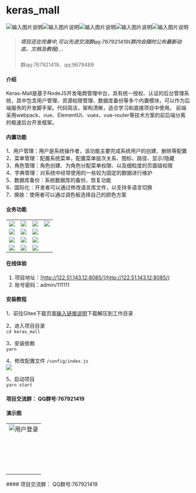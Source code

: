 # keras_mall 

![输入图片说明](https://travis-ci.org/shuzheng/zheng.svg?branch=master "在这里输入图片标题")![输入图片说明](https://img.shields.io/badge/license-MIT-blue.svg "在这里输入图片标题")![输入图片说明](https://img.shields.io/badge/PRs-welcome-brightgreen.svg "在这里输入图片标题")![输入图片说明](https://img.shields.io/github/stars/shuzheng/zheng.svg?style=social&label=Stars "在这里输入图片标题")![输入图片说明](https://img.shields.io/github/forks/shuzheng/zheng.svg?style=social&label=Fork "在这里输入图片标题")
> ##### _项目还在完善中,可以先进交流群qq:767921419(群内会随时公布最新动态、文档及教程)..._ 
> 群qq:767921419、qq:9679489


#### 介绍
Keras-Mall是基于NodeJS开发电商管理中台，具有统一授权、认证的后台管理系统，其中包含用户管理、资源权限管理、数据库备份等多个内置模块，可以作为后端服务的开发脚手架。代码简洁，架构清晰，适合学习和直接项目中使用。 前端采用webpack、vue、ElementUI、vuex、vue-router等技术方案的前后端分离的极速后台开发框架。

#### 内置功能
1、用户管理：用户是系统操作者，该功能主要完成系统用户的创建、删除等配置<br>
2、菜单管理：配置系统菜单，配置菜单层次关系、图标、路径、显示/隐藏<br>
3、角色管理：角色创建、为角色分配菜单权限、以及细粒度的页面级权限<br>
4、字典管理：对系统中经常使用的一些较为固定的数据进行维护<br>
5、数据库备份：系统数据库的备份、恢复功能<br>
6、国际化：开发者可以通过修改语言库文件，以支持多语言切换<br>
7、换肤：使用者可以通过调色板选择自己的颜色方案

#### 业务功能
<table>
<tr>
<td valign="top"><img src="https://img.kancloud.cn/b4/e8/b4e86f9a541fb108c9cc0939de9ab866_198x209.png"/></td>
<td valign="top"><img src="https://img.kancloud.cn/6e/58/6e583ddc58d52b6c065251b1d69826f6_199x385.png"/></td>
<td valign="top"><img src="https://img.kancloud.cn/e3/ed/e3edd61796e8b3686a41068dd1ff6b81_200x203.png"/></td>
<td valign="top" rowspan="4"><img src="https://img.kancloud.cn/e7/8d/e78d1152eb65ec74806216b294c8c195_200x573.png"/></td>
</tr>
<tr>
<td valign="top"><img src="https://img.kancloud.cn/1d/96/1d96cece9ed2d0f5361272d23eaf4194_199x259.png"/></td>
<td valign="top"><img src="https://img.kancloud.cn/d2/b6/d2b666935829a3cd62f6acbc06a0fc7e_198x290.png"/></td>
<td valign="top"><img src="https://img.kancloud.cn/87/57/875727b684ee944b0af7b95fc2d9fe07_199x108.png"/></td>
</tr>
<tr>
<td valign="top"><img src="https://img.kancloud.cn/50/10/50106b7c9ae2b9e125e36923df0dbb78_200x202.png"/></td>
<td valign="top"><img src="https://img.kancloud.cn/65/71/65716b98815599754e8d9739228f0a01_199x203.png"/></td>
<td valign="top"><img src="https://img.kancloud.cn/d8/27/d827801b106a2bc9e7fe9259a63a9938_199x142.png"/></td>
</tr>
<tr>
<td valign="top"><img src="https://img.kancloud.cn/9b/7f/9b7fc0c0a4411bb7bba12038d1a2940a_200x167.png"/></td>
<td valign="top"><img src="https://img.kancloud.cn/59/d3/59d3343b87a6582d0e162455305234bc_198x199.png"/></td>
<td valign="top"><img src="https://img.kancloud.cn/ad/e9/ade9bbc70f1394d58023c4c6c5127896_198x110.png"/></td>
</tr>
</table>

#### 在线体验
1.  项目地址：[http://122.51.143.12:8085/](http://122.51.143.12:8085/)
2.  账号密码：admin/111111

#### 安装教程

1、前往Gitee下载页面[输入链接说明](https://gitee.com/bingofree/keras_mall)下载解压到工作目录

2、进入项目目录<br/>
`cd keras_mall`

3、安装依赖<br/>
`yarn`

4、修改配置文件 `/config/index.js` <br/>
<img src="https://img.kancloud.cn/42/24/4224891c4888ebd69b5ab10b7c38150c_542x429.png"/>


5、启动项目<br/>
`yarn start`


#### 项目交流群： QQ群号:767921419

#### 演示图
<table>
<tr><td width="100%">
<img style="" src="https://img.kancloud.cn/3f/38/3f38d4eea57813046716cfd965810933_1437x684.png" alt="用户登录"/></td>
</td></tr>
<tr><td width="100%">
<img src="https://img.kancloud.cn/0c/f0/0cf01bf4f9b287cde31a592c842a0b5c_1433x722.png" alt=""/>
</td></tr>
<tr><td width="100%">
<img src="https://img.kancloud.cn/f3/f1/f3f1f7b1a8c030bdc0d624c47e40d4c8_1437x709.png" alt=""/>
</td></tr>
<tr><td width="100%">
<img src="https://img.kancloud.cn/01/42/0142cd5e97880e9ed66e9c3ddf6dace9_1439x698.png" alt=""/>
</td></tr>
<tr><td width="100%">
<img src="https://img.kancloud.cn/11/cc/11cc93a5b2a81cacdfd0a04c940dd8d9_1439x729.png" alt=""/>
</td></tr>
<tr><td width="100%">
<img src="https://img.kancloud.cn/59/75/5975c2e65ec5bd001317315c61d70dfe_1438x714.png" alt=""/>
</td></tr>
<tr><td width="100%">
<img src="https://img.kancloud.cn/fb/76/fb76ee36c5640ae75923059b8d7873bc_1436x732.png" alt=""/>
</td></tr>
<tr><td width="100%">
<img src="https://img.kancloud.cn/aa/b6/aab69c763ad5e1615a8bce2fda79b40e_1437x715.png" alt=""/>
</td></tr>
<tr><td width="100%">
<img src="https://img.kancloud.cn/e8/d5/e8d5de0613546f5ecae70afa6c87ab85_1438x748.png" alt=""/>
</td></tr>
<tr><td width="100%">
<img src="https://img.kancloud.cn/44/d8/44d83bfe7024791443510efdb246deef_1438x726.png" alt=""/>
</td></tr>
<tr><td width="100%">
<img src="https://img.kancloud.cn/24/50/2450c3c4736b22a3ac6676b8c48a457a_1422x725.png" alt=""/>
</td></tr>
<tr><td width="100%">
<img src="https://img.kancloud.cn/de/cc/decc1a1c6d3e5fdb443e6da0953b6f8c_1435x716.png" alt=""/>
</td></tr>
<tr><td width="100%">
<img src="https://img.kancloud.cn/7d/67/7d67740f174daeabece6b26aff32e592_1437x694.png" alt=""/>
</td></tr>
<tr><td width="100%">
<img src="https://img.kancloud.cn/e7/7e/e77eb8f1b5096a342837d2c201bc9eab_1439x681.png" alt=""/>
</td></tr>
<tr><td width="100%">
<img src="https://img.kancloud.cn/7c/4f/7c4fc8378306b3b6b7ec1a78652e4888_1435x710.png" alt=""/>
</td></tr>
<tr><td width="100%">
<img src="https://img.kancloud.cn/46/70/4670db17ba309dd0aa300688a5558466_1439x736.png" alt=""/>
</td></tr>
<tr><td width="100%">
<img src="https://img.kancloud.cn/84/ba/84bae9246d04ece59b332fa5dd994a73_1438x728.png" alt=""/>
</td></tr>
<tr><td width="100%">
<img src="https://img.kancloud.cn/13/88/138876608394f06302aa3a49268988f3_1437x698.png" alt=""/>
</td></tr>
<tr><td width="100%">
<img src="https://img.kancloud.cn/be/d4/bed4cec95c3d746a53e0935d93d0257e_1437x725.png" alt=""/>
</td></tr>
</table>
#### 项目交流群： QQ群号:767921419
